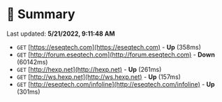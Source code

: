 # 📖 Summary
Last updated: **5/21/2022, 9:11:48 AM**

- `GET` [https://eseqtech.com](https://eseqtech.com) - **Up** (358ms)
- `GET` [http://forum.eseqtech.com](http://forum.eseqtech.com) - **Down** (60142ms)
- `GET` [http://hexp.net](http://hexp.net) - **Up** (261ms)
- `GET` [http://ws.hexp.net](http://ws.hexp.net) - **Up** (157ms)
- `GET` [http://eseqtech.com/infoline](http://eseqtech.com/infoline) - **Up** (301ms)
